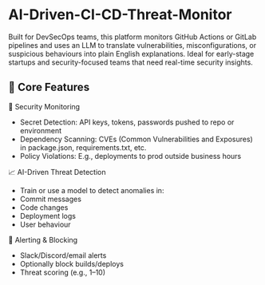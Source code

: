 # AI-Driven-CI-CD-Threat-Monitor
Built for DevSecOps teams, this platform monitors GitHub Actions or GitLab pipelines and uses an LLM to translate vulnerabilities, misconfigurations, or suspicious behaviours into plain English explanations. Ideal for early-stage startups and security-focused teams that need real-time security insights.

## 🧱 Core Features ##
🔐 Security Monitoring
- Secret Detection: API keys, tokens, passwords pushed to repo or environment
- Dependency Scanning: CVEs (Common Vulnerabilities and Exposures) in package.json, requirements.txt, etc.
- Policy Violations: E.g., deployments to prod outside business hours

📈 AI-Driven Threat Detection
- Train or use a model to detect anomalies in:
- Commit messages
- Code changes
- Deployment logs
- User behaviour

🚨 Alerting & Blocking
- Slack/Discord/email alerts
- Optionally block builds/deploys
- Threat scoring (e.g., 1–10)

